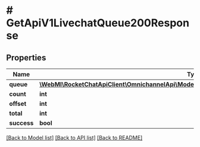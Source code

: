 # # GetApiV1LivechatQueue200Response

## Properties

Name | Type | Description | Notes
------------ | ------------- | ------------- | -------------
**queue** | [**\WebMI\RocketChatApiClient\OmnichannelApi\Model\GetApiV1LivechatQueue200ResponseQueueInner[]**](GetApiV1LivechatQueue200ResponseQueueInner.md) |  | [optional]
**count** | **int** |  | [optional]
**offset** | **int** |  | [optional]
**total** | **int** |  | [optional]
**success** | **bool** |  | [optional]

[[Back to Model list]](../../README.md#models) [[Back to API list]](../../README.md#endpoints) [[Back to README]](../../README.md)
